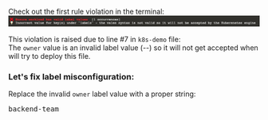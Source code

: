 
Check out the first rule violation in the terminal:  
![rule-1](./assets/rule-1.png)

This violation is raised due to line #7 in `k8s-demo` file:  
The `owner` value is an invalid label value (--) so it will not get accepted when will try to deploy this file.

### Let's fix label misconfiguration:
Replace the invalid `owner` label value with a proper string:  
<pre class="file" data-filename=".datree/k8s-demo.yaml" data-target="insert"  data-marker="--">backend-team</pre>
